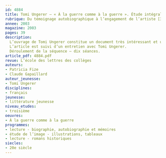 ```yaml
---
id: 4884
title: Tomi Ungerer – « À la guerre comme à la guerre ». Étude intégrale (séquence)
rubrique: Du témoignage autobiographique à l’engagement de l’artiste [3e] 
annee: 2003
magazine: 2003
pages: 39
description: 
  L’ouvrage de Tomi Ungerer constitue un document très intéressant et utile à proposer aux élèves de troisième parce qu’il se trouve à la croisée de points importants à aborder dans cette classe – son contexte historique évidemment et l’histoire de la Seconde Guerre mondiale, la dimension autobiographique de ce livre, l’engagement de son auteur qui affiche sa volonté de lutter pour « la défense des droits des enfants », contre l’intolérance et les préjugés… L’importance de l’image permet aussi de s’interroger sur le rôle de l’illustration dans les œuvres. Enfin et surtout, c’est aussi la voix d’un enfant, puis celle d’un jeune adolescent de leur âge que l’on fera entendre aux élèves, qui trouveront là matière à réflexion sur leur vie, leurs propres choix et sur l’engagement de l’écrivain, témoin et acteur de cette histoire.
  L’article est suivi d’un entretien avec Tomi Ungerer.
  Déroulement de la séquence – dix séances.
article_pdf: 4884.pdf
revue: L’école des lettres des collèges
auteurs:
- Patricia Fize
- Claude Gapaillard
auteur_jeunesse:
- Tomi Ungerer
disciplines:
- français
jeunesse:
- littérature jeunesse
niveau_etudes:
- troisième
oeuvres:
- À la guerre comme à la guerre
programmes:
- lecture - biographie, autobiographie et mémoires
- étude de l’image - illustrations, tableaux
- lecture - romans historiques
siecles:
- 20e siècle
---
```

